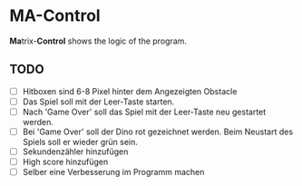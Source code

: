 ﻿# MA-Control

**Ma**trix-**Control** shows the logic of the program.
## TODO
- [ ] Hitboxen sind 6-8 Pixel hinter dem Angezeigten Obstacle
- [ ] Das Spiel soll mit der Leer-Taste starten.
- [ ] Nach 'Game Over' soll das Spiel mit der Leer-Taste neu gestartet werden.
- [ ] Bei 'Game Over' soll der Dino rot gezeichnet werden. Beim Neustart des Spiels soll er wieder grün sein.
- [ ] Sekundenzähler hinzufügen
- [ ] High score hinzufügen
- [ ] Selber eine Verbesserung im Programm machen